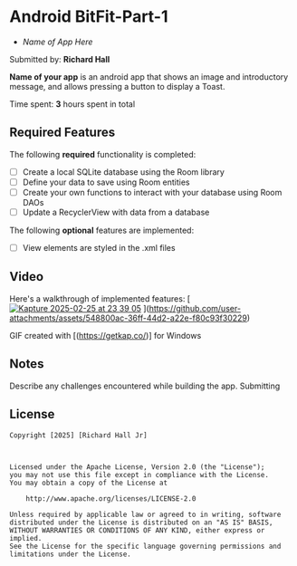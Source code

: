 # Android BitFit-Part-1
 - *Name of App Here*

Submitted by: **Richard Hall**

**Name of your app** is an android app that shows an image and introductory message, and allows pressing a button to display a Toast. 

Time spent: **3** hours spent in total

## Required Features

The following **required** functionality is completed:

* [ ] Create a local SQLite database using the Room library
* [ ] Define your data to save using Room entities
* [ ] Create your own functions to interact with your database using Room DAOs
* [ ] Update a RecyclerView with data from a database

The following **optional** features are implemented:


* [ ] View elements are styled in the .xml files

## Video

Here's a walkthrough of implemented features:
[
[![Kapture 2025-02-25 at 23 39 05](https://github.com/user-attachments/assets/2e542977-c70d-4af0-9123-99e644da8fa6)](https://github.com/user-attachments/assets/02c694ef-3939-4d33-b930-90c0797a8909)
](https://github.com/user-attachments/assets/548800ac-36ff-44d2-a22e-f80c93f30229)
<!-- Replace this with whatever GIF tool you used! -->
GIF created with [(https://getkap.co/)] for Windows


## Notes


Describe any challenges encountered while building the app. Submitting

## License

    Copyright [2025] [Richard Hall Jr]



    Licensed under the Apache License, Version 2.0 (the "License");
    you may not use this file except in compliance with the License.
    You may obtain a copy of the License at

        http://www.apache.org/licenses/LICENSE-2.0

    Unless required by applicable law or agreed to in writing, software
    distributed under the License is distributed on an "AS IS" BASIS,
    WITHOUT WARRANTIES OR CONDITIONS OF ANY KIND, either express or implied.
    See the License for the specific language governing permissions and
    limitations under the License.
